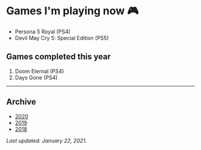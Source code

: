 # Games I'm playing now 🎮

- Persona 5 Royal (PS4)
- Devil May Cry 5: Special Edition (PS5)

## Games completed this year

1. Doom Eternal (PS4)
1. Days Gone (PS4)

---

## Archive

- [2020](/plays/2020)
- [2019](/plays/2019)
- [2018](/plays/2018)

*Last updated: January 22, 2021.*
